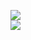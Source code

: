 [![](https://img.shields.io/badge/Made%20With-Github%20Spray-lightgrey.svg?style=for-the-badge&logo=github)](https://github.com/Annihil/github-spray#728)  
[![](https://i.imgur.com/2DrTn0Z.gif)](https://github.com/Annihil/github-spray)